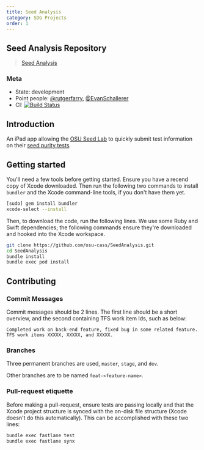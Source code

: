 ```yaml
---
title: Seed Analysis
category: SDG Projects
order: 1
---
```

## Seed Analysis Repository
> [Seed Analysis](https://github.com/osu-cass/SeedAnalysis)

### Meta
- State: development
- Point people: 
[@rutgerfarry](https://github.com/rutgerfarry), 
[@EvanSchallerer](https://github.com/EvanSchallerer)
- CI: [![Build Status](https://travis-ci.com/osu-cass/SeedAnalysis.svg?token=q53GFySHMzZxAw1qNaQ4&branch=master)](https://travis-ci.com/osu-cass/SeedAnalysis)

## Introduction
An iPad app allowing the [OSU Seed Lab](http://seedlab.oregonstate.edu/) to quickly submit test information on their [seed purity tests](http://seedlab.oregonstate.edu/testing-purity).

## Getting started
You'll need a few tools before getting started. Ensure you have a recend copy of Xcode downloaded. Then run the following two commands to install `bundler` and the Xcode command-line tools, if you don't have them yet.
```sh
[sudo] gem install bundler
xcode-select --install
```

Then, to download the code, run the following lines. We use some Ruby and Swift dependencies; the following commands ensure they're downloaded and hooked into the Xcode workspace.
```sh
git clone https://github.com/osu-cass/SeedAnalysis.git
cd SeedAnalysis
bundle install
bundle exec pod install
```

## Contributing
### Commit Messages
Commit messages should be 2 lines. The first line should be a short overview, and the second containing TFS work item Ids, such as below:
```
Completed work on back-end feature, fixed bug in some related feature.
TFS work items XXXXX, XXXXX, and XXXXX.
```
### Branches
Three permanent branches are used, `master`, `stage`, and `dev`.

Other branches are to be named `feat-<feature-name>`.

### Pull-request etiquette
Before making a pull-request, ensure tests are passing locally and that the Xcode project structure is synced with the on-disk file structure (Xcode doesn't do this automatically). This can be accomplished with these two lines:
```sh
bundle exec fastlane test
bundle exec fastlane synx
```
